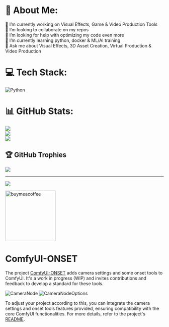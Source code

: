 # 💫 About Me:
🔭 I’m currently working on Visual Effects, Game & Video Production Tools<br>👯 I’m looking to collaborate on my repos<br>🤝 I’m looking for help with optimizing my code even more<br>🌱 I’m currently learning python, docker & ML/AI training<br>💬 Ask me about Visual Effects, 3D Asset Creation, Virtual Production & Video Production<br>


# 💻 Tech Stack:
![Python](https://img.shields.io/badge/python-3670A0?style=for-the-badge&logo=python&logoColor=ffdd54) 

# 📊 GitHub Stats:
![](https://github-readme-stats.vercel.app/api?username=SMUELDigital&theme=dark&hide_border=false&include_all_commits=true&count_private=true)<br/>
![](https://github-readme-streak-stats.herokuapp.com/?user=SMUELDigital&theme=dark&hide_border=false)<br/>
![](https://github-readme-stats.vercel.app/api/top-langs/?username=SMUELDigital&theme=dark&hide_border=false&include_all_commits=true&count_private=true&layout=compact)

## 🏆 GitHub Trophies
![](https://github-profile-trophy.vercel.app/?username=SMUELDigital&theme=radical&no-frame=false&no-bg=true&margin-w=4)

---
[![](https://visitcount.itsvg.in/api?id=SMUELDigital&icon=0&color=0)](https://visitcount.itsvg.in)

<p><p>
<a href="https://buymeacoffee.com/smueldigital">
<img src="https://cdn.buymeacoffee.com/buttons/v2/default-yellow.png" width="160" alt="buymeacoffee" />
</a>
</p>
</p>


# ComfyUI-ONSET
The project [ComfyUI-ONSET](https://github.com/SMUELDigital/ComfyUI-ONSET) adds camera settings and some onset tools to ComfyUI. It's a work in progress (WIP) and invites contributions and feedback to develop a standard for these tools. 

![CameraNode](https://github.com/SMUELDigital/ComfyUI-ONSET/assets/114599417/e45b2faf-58be-49d8-b0c5-df753d595dfa) ![CameraNodeOptions](https://github.com/SMUELDigital/ComfyUI-ONSET/assets/114599417/3996ce2c-013f-4d53-b770-72c2faf0f2aa)



To adjust your project according to this, you can integrate the camera settings and onset tools features provided, ensuring compatibility with the core ComfyUI functionalities. For more details, refer to the project's [README](https://github.com/SMUELDigital/ComfyUI-ONSET/blob/main/README.md).

